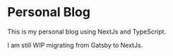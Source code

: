 # Personal Blog

This is my personal blog using NextJs and TypeScript.

I am still WIP migrating from Gatsby to NextJs.
